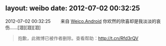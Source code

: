 layout: weibo
date: 2012-07-02 00:32:25
---
<meta name="referrer" content="no-referrer" />

2012-07-02 00:32:25  &nbsp;&nbsp;&nbsp;&nbsp;&nbsp;&nbsp; 来自 <a href="http://app.weibo.com/t/feed/l4RWD" rel="nofollow">Weico.Android</a>
你欢然的欣喜却是我淡淡的哀伤……[泪][泪][泪]
>  抱歉，此微博已被作者删除。查看帮助：http://t.cn/Rfd3rQV
